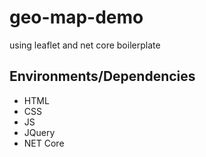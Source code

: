 # geo-map-demo
using leaflet and net core boilerplate

## Environments/Dependencies
- HTML
- CSS
- JS
- JQuery
- NET Core
